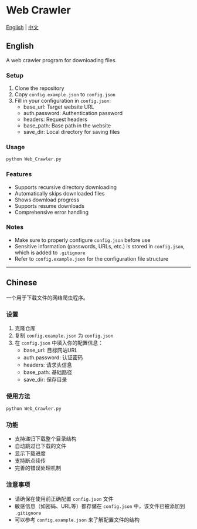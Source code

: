 # Web Crawler

[English](#english) | [中文](#chinese)

## English

A web crawler program for downloading files.

### Setup

1. Clone the repository
2. Copy `config.example.json` to `config.json`
3. Fill in your configuration in `config.json`:
   - base_url: Target website URL
   - auth.password: Authentication password
   - headers: Request headers
   - base_path: Base path in the website
   - save_dir: Local directory for saving files

### Usage

```bash
python Web_Crawler.py
```

### Features

- Supports recursive directory downloading
- Automatically skips downloaded files
- Shows download progress
- Supports resume downloads
- Comprehensive error handling

### Notes

- Make sure to properly configure `config.json` before use
- Sensitive information (passwords, URLs, etc.) is stored in `config.json`, which is added to `.gitignore`
- Refer to `config.example.json` for the configuration file structure

---

## Chinese

一个用于下载文件的网络爬虫程序。

### 设置

1. 克隆仓库
2. 复制 `config.example.json` 为 `config.json`
3. 在 `config.json` 中填入你的配置信息：
   - base_url: 目标网站URL
   - auth.password: 认证密码
   - headers: 请求头信息
   - base_path: 基础路径
   - save_dir: 保存目录

### 使用方法

```bash
python Web_Crawler.py
```

### 功能

- 支持递归下载整个目录结构
- 自动跳过已下载的文件
- 显示下载进度
- 支持断点续传
- 完善的错误处理机制

### 注意事项

- 请确保在使用前正确配置 `config.json` 文件
- 敏感信息（如密码、URL等）都存储在 `config.json` 中，该文件已被添加到 `.gitignore`
- 可以参考 `config.example.json` 来了解配置文件的结构
